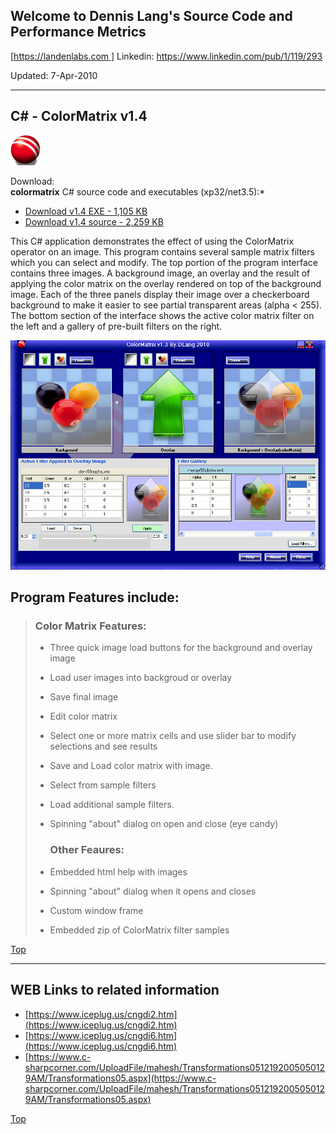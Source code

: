 
## Welcome to Dennis Lang's  Source Code and Performance Metrics  

[\[https://landenlabs.com \]](https://landenlabs.comindex.html)
Linkedin: https://www.linkedin.com/pub/1/119/293

Updated: 7-Apr-2010


* * *     

C# - ColorMatrix v1.4
---------------------

![colormatrix](./doc-info/colormatrix48.png)

Download:  
**colormatrix** C# source code and executables (xp32/net3.5):*   
*   [Download v1.4 EXE - 1,105 KB](colormatrix-v1.4.exe)
*   [Download v1.4 source - 2,259 KB](colormatrix-v1.4-src.zip)

This C# application demonstrates the effect of using the ColorMatrix operator on an image. This program contains several sample matrix filters which you can select and modify. The top portion of the program interface contains three images. A background image, an overlay and the result of applying the color matrix on the overlay rendered on top of the background image. Each of the three panels display their image over a checkerboard background to make it easier to see partial transparent areas (alpha < 255). The bottom section of the interface shows the active color matrix filter on the left and a gallery of pre-built filters on the right.

![](./doc-info/main-screen.png)

Program Features include:
-------------------------

> ### Color Matrix Features:
> 
> *   Three quick image load buttons for the background and overlay image
> *   Load user images into backgroud or overlay
> *   Save final image
> *   Edit color matrix
> *   Select one or more matrix cells and use slider bar to modify selections and see results
> *   Save and Load color matrix with image.
> *   Select from sample filters
> *   Load additional sample filters.
> *   Spinning "about" dialog on open and close (eye candy)
>     
>     ### Other Feaures:
>     
> *   Embedded html help with images
> *   Spinning "about" dialog when it opens and closes
> *   Custom window frame
> *   Embedded zip of ColorMatrix filter samples


[Top](#top)

* * *

WEB Links to related information
--------------------------------

*   [https://www.iceplug.us/cngdi2.htm](https://www.iceplug.us/cngdi2.htm)
*   [https://www.iceplug.us/cngdi6.htm](https://www.iceplug.us/cngdi6.htm)
*   [https://www.c-sharpcorner.com/UploadFile/mahesh/Transformations0512192005050129AM/Transformations05.aspx](https://www.c-sharpcorner.com/UploadFile/mahesh/Transformations0512192005050129AM/Transformations05.aspx)
    

[Top](#top)
    
